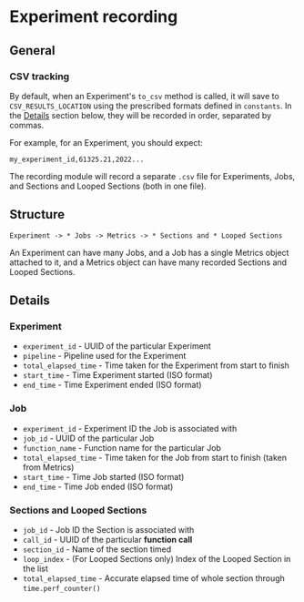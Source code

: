 # Experiment recording

## General
### CSV tracking
By default, when an Experiment's `to_csv` method is called, it will save to `CSV_RESULTS_LOCATION` using the prescribed formats defined in `constants`. In the [Details](#details) section below, they will be recorded in order, separated by commas.

For example, for an Experiment, you should expect:
```csv
my_experiment_id,61325.21,2022...
```

The recording module will record a separate `.csv` file for Experiments, Jobs, and Sections and Looped Sections (both in one file).

## Structure
```
Experiment -> * Jobs -> Metrics -> * Sections and * Looped Sections
```
An Experiment can have many Jobs, and a Job has a single Metrics object attached to it, and a Metrics object can have many recorded Sections and Looped Sections.

## Details
### Experiment
- `experiment_id` - UUID of the particular Experiment
- `pipeline` - Pipeline used for the Experiment
- `total_elapsed_time` - Time taken for the Experiment from start to finish
- `start_time` - Time Experiment started (ISO format)
- `end_time` - Time Experiment ended (ISO format)

### Job
- `experiment_id` - Experiment ID the Job is associated with
- `job_id` - UUID of the particular Job
- `function_name` - Function name for the particular Job
- `total_elapsed_time` - Time taken for the Job from start to finish (taken from Metrics)
- `start_time` - Time Job started (ISO format)
- `end_time` - Time Job ended (ISO format)

### Sections and Looped Sections
- `job_id` - Job ID the Section is associated with
- `call_id` - UUID of the particular **function call**
- `section_id` - Name of the section timed
- `loop_index` - (For Looped Sections only) Index of the Looped Section in the list
- `total_elapsed_time` - Accurate elapsed time of whole section through `time.perf_counter()`